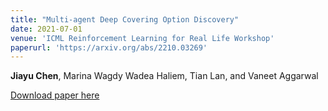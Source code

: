 ```yaml
---
title: "Multi-agent Deep Covering Option Discovery"
date: 2021-07-01
venue: 'ICML Reinforcement Learning for Real Life Workshop'
paperurl: 'https://arxiv.org/abs/2210.03269'
---
```

**Jiayu Chen**, Marina Wagdy Wadea Haliem, Tian Lan, and Vaneet Aggarwal

[Download paper here](https://arxiv.org/abs/2210.03269)